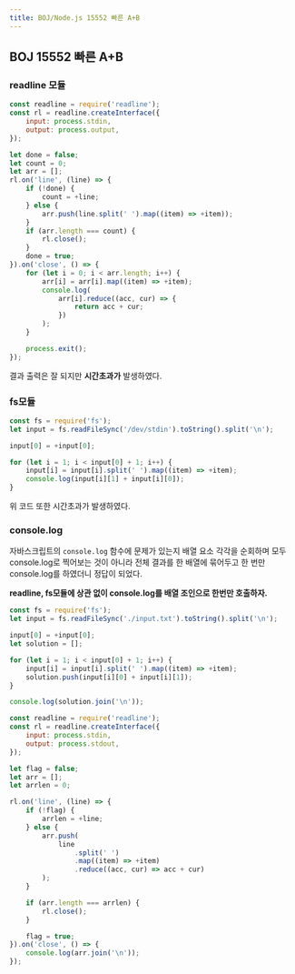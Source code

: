 ```yaml
---
title: BOJ/Node.js 15552 빠른 A+B
---
```


## BOJ 15552 빠른 A+B

### readline 모듈

```javascript
const readline = require('readline');
const rl = readline.createInterface({
    input: process.stdin,
    output: process.output,
});

let done = false;
let count = 0;
let arr = [];
rl.on('line', (line) => {
    if (!done) {
        count = +line;
    } else {
        arr.push(line.split(' ').map((item) => +item));
    }
    if (arr.length === count) {
        rl.close();
    }
    done = true;
}).on('close', () => {
    for (let i = 0; i < arr.length; i++) {
        arr[i] = arr[i].map((item) => +item);
        console.log(
            arr[i].reduce((acc, cur) => {
                return acc + cur;
            })
        );
    }

    process.exit();
});
```

결과 출력은 잘 되지만 **시간초과가** 발생하였다.

### fs모듈

```javascript
const fs = require('fs');
let input = fs.readFileSync('/dev/stdin').toString().split('\n');

input[0] = +input[0];

for (let i = 1; i < input[0] + 1; i++) {
    input[i] = input[i].split(' ').map((item) => +item);
    console.log(input[i][1] + input[i][0]);
}
```

위 코드 또한 시간초과가 발생하였다.

### console.log

자바스크립트의 `console.log` 함수에 문제가 있는지 배열 요소 각각을 순회하며 모두 console.log로 찍어보는 것이 아니라 전체 결과를 한 배열에 묶어두고 한 번만 console.log를 하였더니 정답이 되었다.

**readline, fs모듈에 상관 없이 console.log를 배열 조인으로 한번만 호출하자.**

```javascript
const fs = require('fs');
let input = fs.readFileSync('./input.txt').toString().split('\n');

input[0] = +input[0];
let solution = [];

for (let i = 1; i < input[0] + 1; i++) {
    input[i] = input[i].split(' ').map((item) => +item);
    solution.push(input[i][0] + input[i][1]);
}

console.log(solution.join('\n'));
```

```javascript
const readline = require('readline');
const rl = readline.createInterface({
    input: process.stdin,
    output: process.stdout,
});

let flag = false;
let arr = [];
let arrlen = 0;

rl.on('line', (line) => {
    if (!flag) {
        arrlen = +line;
    } else {
        arr.push(
            line
                .split(' ')
                .map((item) => +item)
                .reduce((acc, cur) => acc + cur)
        );
    }

    if (arr.length === arrlen) {
        rl.close();
    }

    flag = true;
}).on('close', () => {
    console.log(arr.join('\n'));
});
```

